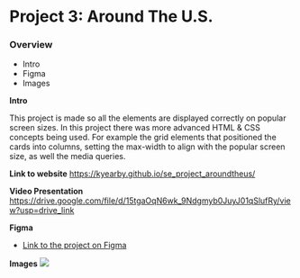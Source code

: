 # Project 3: Around The U.S.

### Overview

- Intro
- Figma
- Images

**Intro**

This project is made so all the elements are displayed correctly on popular screen sizes. In this project there was more advanced HTML & CSS concepts being used. For example the grid elements that positioned the cards into columns, setting the max-width to align with the popular screen size, as well the media queries.

**Link to website**
https://kyearby.github.io/se_project_aroundtheus/

**Video Presentation**
https://drive.google.com/file/d/15tgaOqN6wk_9Ndgmyb0JuyJ01qSlufRy/view?usp=drive_link

**Figma**
- [Link to the project on Figma](https://www.figma.com/file/ii4xxsJ0ghevUOcssTlHZv/Sprint-3%3A-Around-the-US?node-id=0%3A1)

**Images**
<img src="./Images/chrome_dQ4kXzgRSb.png">

